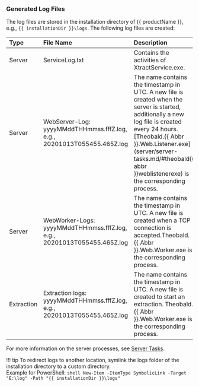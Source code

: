 ### Generated Log Files

The log files are stored in the installation directory of {{ productName }}, e.g., `{{ installationDir }}\logs`.
The following log files are created:

|Type | File Name | Description | Location path |
|:------ | :------ |:--- | :--- |
|Server| ServiceLog.txt | Contains the activities of XtractService.exe.| `{{ installationDir }}\logs` |
|Server| WebServer-Log: yyyyMMddTHHmmss.fffZ.log, e.g., 20201013T055455.465Z.log  | The name contains the timestamp in UTC. A new file is created when the server is started, additionally a new log file is created every 24 hours. [Theobald.{{ Abbr }}.Web.Listener.exe](server/server-tasks.md/#theobald{{ abbr }}weblistenerexe) is the corresponding process.| `{{ installationDir }}\logs\servers\web\listener` |
|Server| WebWorker-Logs: yyyyMMddTHHmmss.fffZ.log, e.g., 20201013T055455.465Z.log  | The name contains the timestamp in UTC. A new file is created when a TCP connection is accepted.Theobald.{{ Abbr }}.Web.Worker.exe is the corresponding process.| `{{ installationDir }}\logs\servers\web\worker` |  
|Extraction| Extraction logs: yyyyMMddTHHmmss.fffZ.log, e.g., 20201013T055455.465Z.log | The name contains the timestamp in UTC. A new file is created to start an extraction. Theobald.{{ Abbr }}.Web.Worker.exe is the corresponding process.| `{{ installationDir }}\logs\extractions\[Name_der_Extaktion]`|

For more information on the server processes, see [Server Tasks](server/server-tasks.md).

!!! tip
	To redirect logs to another location, symlink the logs folder of the installation directory to a custom directory.<br>
	Example for PowerShell:
	``` shell
	New-Item -ItemType SymbolicLink -Target "E:\log" -Path "{{ installationDir }}\logs"
	```